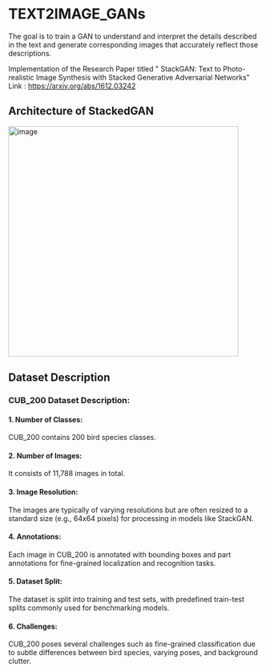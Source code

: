 # TEXT2IMAGE_GANs
The goal is to train a GAN to understand and interpret the details described in the text and generate corresponding images that accurately reflect those descriptions.

Implementation of the Research Paper titled " StackGAN: Text to Photo-realistic Image Synthesis with Stacked Generative Adversarial Networks"
Link : https://arxiv.org/abs/1612.03242

 ##                                                                        Architecture of StackedGAN
<img width="459" alt="image" src="https://github.com/pAbhit007/TEXT2IMAGE_GANs/assets/111629488/1a496c1d-cedc-42b8-85c5-7bd1ef755a93">


## Dataset Description

###                                                                       CUB_200 Dataset Description:

####  1. Number of Classes:

CUB_200 contains 200 bird species classes.

#### 2. Number of Images:

It consists of 11,788 images in total.

#### 3. Image Resolution:

The images are typically of varying resolutions but are often resized to a standard size (e.g., 64x64 pixels) for processing in models like StackGAN.

#### 4. Annotations:

Each image in CUB_200 is annotated with bounding boxes and part annotations for fine-grained localization and recognition tasks.

#### 5. Dataset Split:

The dataset is split into training and test sets, with predefined train-test splits commonly used for benchmarking models.

#### 6. Challenges:

CUB_200 poses several challenges such as fine-grained classification due to subtle differences between bird species, varying poses, and background clutter.
